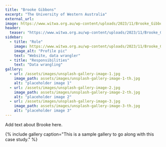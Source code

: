 ```yaml
---
title: "Brooke Gibbons"
excerpt: "The University of Western Australia"
external_url: 
image: https://www.witwa.org.au/wp-content/uploads/2023/11/Brooke_Gibbons-400x400.png
header:
  teaser: "https://www.witwa.org.au/wp-content/uploads/2023/11/Brooke_Gibbons-400x400.png"
sidebar:
  - title: "Role"
    image: https://www.witwa.org.au/wp-content/uploads/2023/11/Brooke_Gibbons-400x400.png
    image_alt: "Profile pic"
    text: "Website, data wrangler"
  - title: "Responsibilities"
    text: "Data wrangling"
gallery:
  - url: /assets/images/unsplash-gallery-image-1.jpg
    image_path: assets/images/unsplash-gallery-image-1-th.jpg
    alt: "placeholder image 1"
  - url: /assets/images/unsplash-gallery-image-2.jpg
    image_path: assets/images/unsplash-gallery-image-2-th.jpg
    alt: "placeholder image 2"
  - url: /assets/images/unsplash-gallery-image-3.jpg
    image_path: assets/images/unsplash-gallery-image-3-th.jpg
    alt: "placeholder image 3"
---
```


Add text about Brooke here.

{% include gallery caption="This is a sample gallery to go along with this case study." %}


